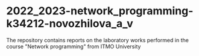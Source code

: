 # 2022_2023-network_programming-k34212-novozhilova_a_v
The repository contains reports on the laboratory works performed in the course "Network programming" from ITMO University
